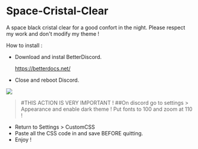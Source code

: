# Space-Cristal-Clear
A space black cristal clear for a good confort in the night.
Please respect my work and don't modify my theme !

How to install :

- Download and instal BetterDiscord.

    https://betterdocs.net/

- Close and reboot Discord.

![](https://www.direct-signaletique.com/I-Grande-8075-panneau-de-danger-point-d-exclamation-a14.net.jpg)
> #THIS ACTION IS VERY IMPORTANT !
> ##On discord go to settings > Appearance and enable dark theme ! Put fonts to 100 and zoom at 110 !

- Return to Settings > CustomCSS
- Paste all the CSS code in and save BEFORE quitting.
- Enjoy !